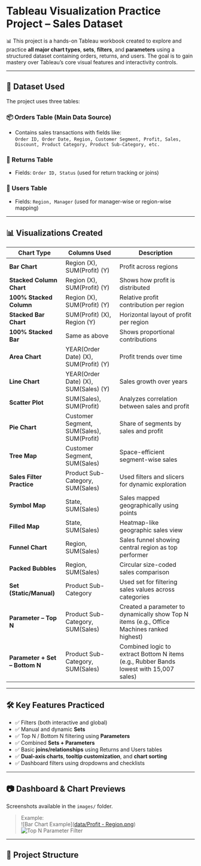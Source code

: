 # Tableau Visualization Practice Project – Sales Dataset

📊 This project is a hands-on Tableau workbook created to explore and practice **all major chart types**, **sets**, **filters**, and **parameters** using a structured dataset containing orders, returns, and users. The goal is to gain mastery over Tableau’s core visual features and interactivity controls.

---

## 📁 Dataset Used

The project uses three tables:

### 📦 Orders Table (Main Data Source)
- Contains sales transactions with fields like:  
  `Order ID, Order Date, Region, Customer Segment, Profit, Sales, Discount, Product Category, Product Sub-Category, etc.`

### 🔁 Returns Table
- Fields: `Order ID, Status` (used for return tracking or joins)

### 👤 Users Table
- Fields: `Region, Manager` (used for manager-wise or region-wise mapping)

---

## 📊 Visualizations Created

| Chart Type | Columns Used | Description |
|------------|--------------|-------------|
| **Bar Chart** | Region (X), SUM(Profit) (Y) | Profit across regions |
| **Stacked Column Chart** | Region (X), SUM(Profit) (Y) | Shows how profit is distributed |
| **100% Stacked Column** | Region (X), SUM(Profit) (Y) | Relative profit contribution per region |
| **Stacked Bar Chart** | SUM(Profit) (X), Region (Y) | Horizontal layout of profit per region |
| **100% Stacked Bar** | Same as above | Shows proportional contributions |
| **Area Chart** | YEAR(Order Date) (X), SUM(Profit) (Y) | Profit trends over time |
| **Line Chart** | YEAR(Order Date) (X), SUM(Sales) (Y) | Sales growth over years |
| **Scatter Plot** | SUM(Sales), SUM(Profit) | Analyzes correlation between sales and profit |
| **Pie Chart** | Customer Segment, SUM(Sales), SUM(Profit) | Share of segments by sales and profit |
| **Tree Map** | Customer Segment, SUM(Sales) | Space-efficient segment-wise sales |
| **Sales Filter Practice** | Product Sub-Category, SUM(Sales) | Used filters and slicers for dynamic exploration |
| **Symbol Map** | State, SUM(Sales) | Sales mapped geographically using points |
| **Filled Map** | State, SUM(Sales) | Heatmap-like geographic sales view |
| **Funnel Chart** | Region, SUM(Sales) | Sales funnel showing central region as top performer |
| **Packed Bubbles** | Region, SUM(Sales) | Circular size-coded sales comparison |
| **Set (Static/Manual)** | Product Sub-Category | Used set for filtering sales values across categories |
| **Parameter – Top N** | Product Sub-Category, SUM(Sales) | Created a parameter to dynamically show Top N items (e.g., Office Machines ranked highest) |
| **Parameter + Set – Bottom N** | Product Sub-Category, SUM(Sales) | Combined logic to extract Bottom N items (e.g., Rubber Bands lowest with 15,007 sales) |

---

## 🛠️ Key Features Practiced

- ✅ Filters (both interactive and global)
- ✅ Manual and dynamic **Sets**
- ✅ Top N / Bottom N filtering using **Parameters**
- ✅ Combined **Sets + Parameters**
- ✅ Basic **joins/relationships** using Returns and Users tables
- ✅ **Dual-axis charts**, **tooltip customization**, and **chart sorting**
- ✅ Dashboard filters using dropdowns and checklists

---

## 📷 Dashboard & Chart Previews

Screenshots available in the `images/` folder.

> Example:  
> ![Bar Chart Example]([data/Profit - Region.png](https://github.com/h-mandlik/tableau-complete-viz-exploration/blob/main/images/Profit%20-%20Region.png))  
> ![Top N Parameter Filter](images/parameter_top_n.png)

---

## 📂 Project Structure


